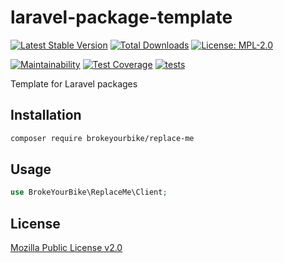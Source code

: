 # laravel-package-template

[![Latest Stable Version](https://img.shields.io/github/v/release/brokeyourbike/replace-me)](https://github.com/brokeyourbike/replace-me/releases)
[![Total Downloads](https://poser.pugx.org/brokeyourbike/bancore-api-client/downloads)](https://packagist.org/packages/brokeyourbike/bancore-api-client)
[![License: MPL-2.0](https://img.shields.io/badge/license-MPL--2.0-purple.svg)](https://github.com/brokeyourbike/replace-me/blob/main/LICENSE)

[![Maintainability](https://api.codeclimate.com/v1/badges/8bcbb3d869b4e6fe42a9/maintainability)](https://codeclimate.com/github/brokeyourbike/replace-me/maintainability)
[![Test Coverage](https://api.codeclimate.com/v1/badges/8bcbb3d869b4e6fe42a9/test_coverage)](https://codeclimate.com/github/brokeyourbike/replace-me/test_coverage)
[![tests](https://github.com/brokeyourbike/replace-me/actions/workflows/ci.yml/badge.svg)](https://github.com/brokeyourbike/replace-me/actions/workflows/tests.yml)

Template for Laravel packages

## Installation

```bash
composer require brokeyourbike/replace-me
```

## Usage

```php
use BrokeYourBike\ReplaceMe\Client;
```

## License
[Mozilla Public License v2.0](https://github.com/brokeyourbike/replace-me/blob/main/LICENSE)
